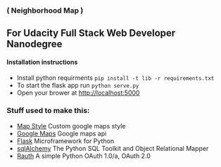 ### ( Neighborhood Map )

## For Udacity Full Stack Web Developer Nanodegree

#### Installation instructions 
 * Install python requirments `pip install -t lib -r requirements.txt`
 * To start the flask app run `python serve.py`
 * Open your brower at [http://localhost:5000](http://localhost:5000)

### Stuff used to make this:
 * [Map Style](https://mapstyle.withgoogle.com/) Custom google maps style
 * [Google Maps](https://developers.google.com/maps) Google maps api
 * [Flask](http://flask.pocoo.org) Microframework for Python
 * [sqlAlchemy](http://www.sqlalchemy.org/) The Python SQL Toolkit and Object Relational Mapper
 * [Rauth](https://rauth.readthedocs.io/en/latest/) A simple Python OAuth 1.0/a, OAuth 2.0

 

